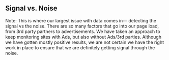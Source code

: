 ## Signal vs. Noise

Note: This is where our largest issue with data comes in— detecting the signal vs the noise. There are so many factors that go into our page load, from 3rd party partners to advertisements. We have taken an approach to keep monitoring sites with Ads, but also without Ads/3rd parties. Although we have gotten mostly positive results, we are not certain we have the right work in place to ensure that we are definitely getting signal through the noise.

